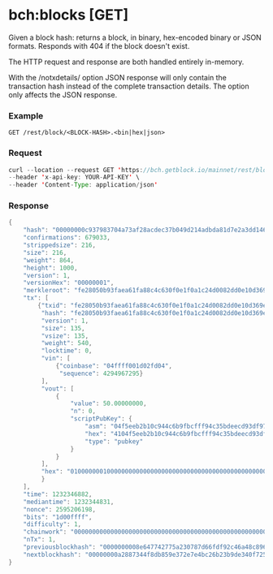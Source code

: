 # bch:blocks \[GET\]

Given a block hash: returns a block, in binary, hex-encoded binary or
JSON formats. Responds with 404 if the block doesn't exist.

The HTTP request and response are both handled entirely in-memory.

With the /notxdetails/ option JSON response will only contain the
transaction hash instead of the complete transaction details. The option
only affects the JSON response.

### Example

`GET /rest/block/<BLOCK-HASH>.<bin|hex|json>`

### Request

``` java
curl --location --request GET 'https://bch.getblock.io/mainnet/rest/block/00000000c937983704a73af28acdec37b049d214adbda81d7e2a3dd146f6ed09.json' \
--header 'x-api-key: YOUR-API-KEY' \
--header 'Content-Type: application/json'
```

### Response

``` java
{
    "hash": "00000000c937983704a73af28acdec37b049d214adbda81d7e2a3dd146f6ed09", 
    "confirmations": 679033,
    "strippedsize": 216, 
    "size": 216, 
    "weight": 864, 
    "height": 1000, 
    "version": 1, 
    "versionHex": "00000001",
    "merkleroot": "fe28050b93faea61fa88c4c630f0e1f0a1c24d0082dd0e10d369e13212128f33", 
    "tx": [
        {"txid": "fe28050b93faea61fa88c4c630f0e1f0a1c24d0082dd0e10d369e13212128f33",
         "hash": "fe28050b93faea61fa88c4c630f0e1f0a1c24d0082dd0e10d369e13212128f33", 
         "version": 1, 
         "size": 135,
         "vsize": 135,
         "weight": 540, 
         "locktime": 0, 
         "vin": [
             {"coinbase": "04ffff001d02fd04", 
              "sequence": 4294967295}
         ],
         "vout": [
             {
                 "value": 50.00000000,
                 "n": 0, 
                 "scriptPubKey": {
                     "asm": "04f5eeb2b10c944c6b9fbcfff94c35bdeecd93df977882babc7f3a2cf7f5c81d3b09a68db7f0e04f21de5d4230e75e6dbe7ad16eefe0d4325a62067dc6f369446a OP_CHECKSIG",
                     "hex": "4104f5eeb2b10c944c6b9fbcfff94c35bdeecd93df977882babc7f3a2cf7f5c81d3b09a68db7f0e04f21de5d4230e75e6dbe7ad16eefe0d4325a62067dc6f369446aac",
                     "type": "pubkey"
                 }
             }
         ],
         "hex": "01000000010000000000000000000000000000000000000000000000000000000000000000ffffffff0804ffff001d02fd04ffffffff0100f2052a01000000434104f5eeb2b10c944c6b9fbcfff94c35bdeecd93df977882babc7f3a2cf7f5c81d3b09a68db7f0e04f21de5d4230e75e6dbe7ad16eefe0d4325a62067dc6f369446aac00000000"
         }
    ],
    "time": 1232346882, 
    "mediantime": 1232344831, 
    "nonce": 2595206198, 
    "bits": "1d00ffff", 
    "difficulty": 1,
    "chainwork": "000000000000000000000000000000000000000000000000000003e903e903e9", 
    "nTx": 1,
    "previousblockhash": "0000000008e647742775a230787d66fdf92c46a48c896bfbc85cdc8acc67e87d",
    "nextblockhash": "00000000a2887344f8db859e372e7e4bc26b23b9de340f725afbf2edb265b4c6"
}
```
